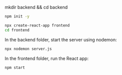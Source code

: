 mkdir backend && cd backend <br />

```bash
npm init -y
```

```bash
npx create-react-app frontend
cd frontend
```

In the backend folder, start the server using nodemon:

```bash
npx nodemon server.js
```

In the frontend folder, run the React app:

```bash
npm start
```
